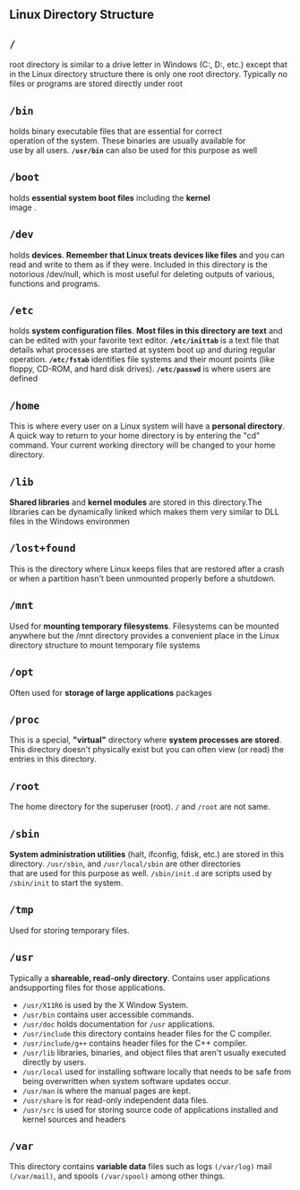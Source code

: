 ## Linux Directory Structure

## **`/`**

 root directory is similar to a drive letter in Windows (C:\, D:\, etc.) except that in the Linux directory structure there is only one root directory. Typically no files or programs are stored directly under root

## **`/bin`**

  holds binary executable files that are essential for correct  
operation of the system. These binaries are usually available for  
use by all users. **`/usr/bin`** can also be used for this purpose as well

## **`/boot`**

 holds **essential system boot files** including the **kernel**  
image .

## **`/dev`**

 holds **devices**.  **Remember that Linux treats devices like files** and you can read and write to them as if they were. Included in this directory is the notorious /dev/null, which is most useful for deleting outputs of various, functions and programs.

## **`/etc`**
 holds **system configuration files**. 
 **Most files in this directory are text** and can be edited with your favorite text editor. **`/etc/inittab`** is a text file that details what processes are started at system boot up and during regular operation. 
**`/etc/fstab`** identifies file systems and their mount points (like floppy, CD-ROM, and hard disk drives). 
**`/etc/passwd`** is where users are defined


## **`/home`**
 This is where every user on a Linux system will have a **personal directory**. A quick way to return to your home directory is by entering the "cd" command. Your current working directory will be changed to your home directory.
 

## **`/lib`**

**Shared libraries** and **kernel modules** are stored in this directory.The libraries can be dynamically linked which makes them very similar to DLL files in the Windows environmen


## **`/lost+found`**

 This is the directory where Linux keeps files that are restored after a crash  
or when a partition hasn't been unmounted properly before a shutdown.

## **`/mnt`**

Used for **mounting temporary filesystems**. Filesystems can be mounted  
anywhere but the /mnt directory provides a convenient place in the Linux  
directory structure to mount temporary file systems

## **`/opt`**

Often used for **storage of large applications** packages

## **`/proc`**

This is a special, **"virtual"** directory where **system processes are stored**.  
This directory doesn't physically exist but you can often view (or read) the  
entries in this directory.

## **`/root`**

The home directory for the superuser (root).  `/` and `/root` are not same.

## **`/sbin`**

**System administration utilities**  (halt, ifconfig, fdisk, etc.) are
stored in this directory. `/usr/sbin`, and `/usr/local/sbin` are other directories  
that are used for this purpose as well. `/sbin/init.d` are scripts used by  
`/sbin/init` to start the system.

## **`/tmp`**

Used for storing temporary files.

## **`/usr`**

Typically a **shareable, read-only directory**. Contains user applications andsupporting files for those applications. 

- `/usr/X11R6` is used by the X  Window System. 
- `/usr/bin` contains user accessible commands.
-  `/usr/doc` holds documentation for `/usr`
applications. 
- `/usr/include` this directory contains header files
   for the C compiler.
- `/usr/include/g++` contains header files for the
C++ compiler. 
- `/usr/lib` libraries, binaries, and object files that
aren't usually executed directly by users. 
- `/usr/local` used for installing software locally that needs to be safe from being overwritten when system software updates occur. 
- `/usr/man` is where the manual pages are kept.  
- `/usr/share` is for read-only independent data files. 
- `/usr/src` is used for  storing source code of applications installed and kernel sources and headers

## **`/var`**

This directory contains **variable data** files such as logs `(/var/log)` mail `(/var/mail)`, and spools `(/var/spool)` among other things.
